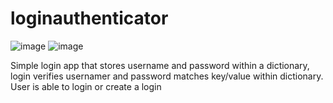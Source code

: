 # loginauthenticator
![image](https://user-images.githubusercontent.com/118866113/205214794-8c1d7ab2-0091-4874-b05b-76b8ff5f70aa.png)
![image](https://user-images.githubusercontent.com/118866113/205214866-270c120a-94a4-4fd6-9d4c-8449c279a886.png)




Simple login app that stores username and password within a dictionary, login verifies usernamer and password matches key/value within dictionary. User is able to login or create a login
